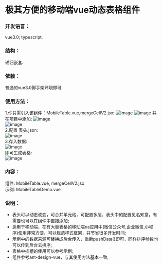 # 极其方便的移动端vue动态表格组件
### 开发语言：
vue3.0; typescript.
### 结构：
递归嵌套.
### 依赖：
普通的vue3.0脚手架环境即可.
### 使用方法：
1.你只需引入该组件：MobileTable.vue,mergeCellV2.jsx: 
![image](https://raw.githubusercontent.com/xjx199403/vue_mobile_table/refs/heads/main/%E5%BC%95%E5%85%A5%E7%BB%84%E4%BB%B6.bmp)
![image](https://github.com/xjx199403/vue_mobile_table/blob/main/02.png?raw=true) 
并在项目中添加:
![image](https://github.com/xjx199403/vue_mobile_table/blob/main/01.png?raw=true)  
![image](https://github.com/xjx199403/vue_mobile_table/blob/main/%E5%BC%95%E5%85%A5%E7%BB%84%E4%BB%B6.png?raw=true)  
2.配置 表头.json:  
![image](https://github.com/xjx199403/vue_mobile_table/blob/main/%E8%A1%A8%E5%A4%B4%E9%85%8D%E7%BD%AE.png?raw=true)  
3.存入数据:  
![image](https://github.com/xjx199403/vue_mobile_table/blob/main/%E5%AD%98%E5%85%A5%E6%95%B0%E6%8D%AE.png?raw=true)  
即可生成表格:  
![image](https://github.com/xjx199403/vue_mobile_table/blob/main/%E7%BB%93%E6%9E%9C1.png?raw=true)  
### 内容：
组件: MobileTable.vue, mergeCellV2.jsx  
示例: MobileTableDemo.vue
### 说明：
* 表头可以动态改变，可合并单元格，可配置多层，表头中的配置见名知意，有需要也可以在组件中直接添加;
* 适用于移动端，在有大量表格的移动端oa应用中(微信公众号,企业微信,小程序)使用非常方便，可以规范样式框架，并节省很多开发时间;
* 示例中的数据来源可替换成后台传入，重新pushData()即可，同样排序参数也可以传到后台去排序;
* 表格中插槽的使用可以参考示例;
* 组件参考ant-design-vue，与其使用方法基本一致;
